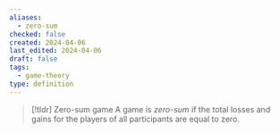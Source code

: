 ```yaml
---
aliases:
  - zero-sum
checked: false
created: 2024-04-06
last_edited: 2024-04-06
draft: false
tags:
  - game-theory
type: definition
---
```

>[!tldr] Zero-sum game
>A game is *zero-sum* if the total losses and gains for the players of all participants are equal to zero.

